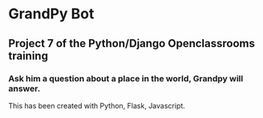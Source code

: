 # GrandPy Bot
## Project 7 of the Python/Django Openclassrooms training

### Ask him a question about a place in the world, Grandpy will answer.

This has been created with Python, Flask, Javascript.